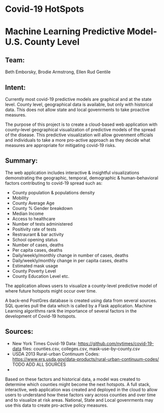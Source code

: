 # Covid-19 HotSpots 
# Machine Learning Predictive Model- U.S. County Level

## Team:
Beth Emborsky, Brodie Armstrong, Ellen Rud Gentile

## Intent: 
Currently most covid-19 predictive models are graphical and at the state level. County level, geographical data is available, but only with historical data. This does not allow state and local govenrments to take proactive measures. 

The purpose of this project is to create a cloud-based web application with county-level geographical visualization of predictive models of the spread of the disease.  This predictive visualization will allow govenment officials and individuals to take a more pro-active approach as they decide what measures are appropriate for mitigating covid-19 risks.

## Summary:
The web application includes interactive & insightful visualizations demonstrating the geographic, temporal, demographic & human-behavioral factors contributing to covid-19 spread such as:
  - County population & populations density
  - Mobility
  - County Average Age
  - County % Gender breakdown
  - Median Income
  - Access to healthcare
  - Number of tests administered
  - Positivity rate of tests
  - Restraurant & bar activity
  - School opening status
  - Number of cases, deaths
  - Per capita cases, deaths
  - Daily/weekly/monthly change in number of cases, deaths
  - Daily/weekly/monthly change in per capita cases, deaths
  - Estimated mask usage
  - County Poverty Level
  - County Education Level
  etc.
  
The application allows users to visualize a county-level predictive model of where future hotspots might occur over time. 

A back-end PostGres database is created using data from several sources.  SQL queries pull the data which is called by a Flask application. Machine Learning algorithms rank the importance of several factors in the development of Covid-19 hotspots. 

## Sources:
  - New York Times Covid-19 Data: https://github.com/nytimes/covid-19-data  files: counties.csv, colleges.csv, mask-use-by-county.csv
  - USDA 2013 Rural-urban Continuum Codes: https://www.ers.usda.gov/data-products/rural-urban-continuum-codes/
  TODO ADD ALL SOURCES
  -
 Based on these factors and historical data, a model was created to determine which counties might become the next hotspots. A full stack, interactive, web application was created and deployed in the cloud to allow users to understand how these factors vary across counties and over time and to visualize at risk areas.  National, State and Local govenrments may use this data to create pro-active policy measures.
